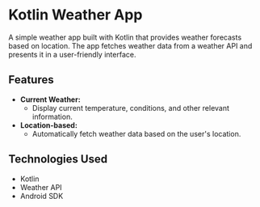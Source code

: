 # Kotlin Weather App

A simple weather app built with Kotlin that provides weather forecasts based on location. The app fetches weather data from a weather API and presents it in a user-friendly interface.

## Features

- **Current Weather:**
  - Display current temperature, conditions, and other relevant information.
- **Location-based:**
  - Automatically fetch weather data based on the user's location.

## Technologies Used

- Kotlin
- Weather API 
- Android SDK 
